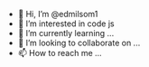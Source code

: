 - 👋 Hi, I’m @edmilsom1
- 👀 I’m interested in code js
- 🌱 I’m currently learning ...
- 💞️ I’m looking to collaborate on ...
- 📫 How to reach me ...

<!---
edmilsom1/edmilsom1 is a ✨ special ✨ repository because its `README.md` (this file) appears on your GitHub profile.
You can click the Preview link to take a look at your changes.
--->
